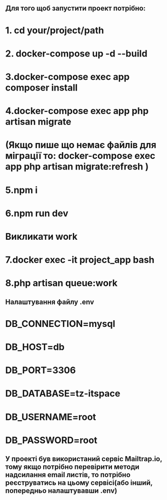 ## Для того щоб запустити проект потрібно:
# 1. cd your/project/path
# 2. docker-compose up -d --build
# 3.docker-compose exec app composer install
# 4.docker-compose exec app php artisan migrate
# (Якщо пише що немає файлів для міграції то: docker-compose exec app php artisan migrate:refresh )   
# 5.npm i
# 6.npm run dev
# Викликати work
# 7.docker exec -it project_app bash
# 8.php artisan queue:work

## Налаштування файлу .env
# DB_CONNECTION=mysql
# DB_HOST=db
# DB_PORT=3306
# DB_DATABASE=tz-itspace
# DB_USERNAME=root
# DB_PASSWORD=root

## У проекті був використаний сервіс Mailtrap.io, тому якщо потрібно перевірити методи надсилання email листів, то потрібно реєструватись на цьому сервісі(або інший, попередньо налаштувавши .env)
